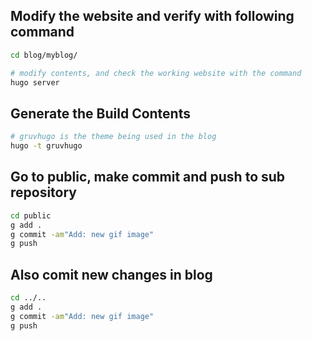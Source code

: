 ## Modify the website and verify with following command
```sh
cd blog/myblog/

# modify contents, and check the working website with the command
hugo server
```

## Generate the Build Contents
```sh
# gruvhugo is the theme being used in the blog
hugo -t gruvhugo
```

## Go to public, make commit and push to sub repository
```sh
cd public
g add .
g commit -am"Add: new gif image"
g push
```

## Also comit new changes in blog
```sh
cd ../..
g add .
g commit -am"Add: new gif image"
g push
```